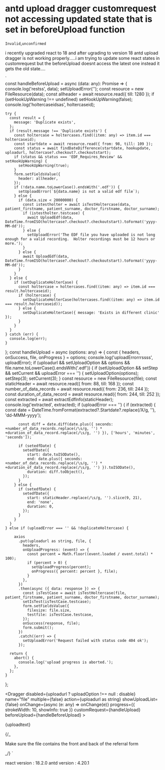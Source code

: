 # antd upload dragger customrequest not accessing updated state that is set in beforeUpload function

`Invalid`,`unconfirmed`

i recently upgraded react to 18 and after ugrading to version 18 antd upload dragger is not working properly.....i am trying to update some react states in customrequest but the beforeUpload doesnt access the latest one instead it gets the old state....

`  
 const handleBeforeUpload = async (data: any): Promise<void> => {
console.log('restss', data);
setUploadError('');
const resource = new FileResource(data);
const allheader = await resource.read({ till: 1280 });
if (setHookUpWarning !== undefined) setHookUpWarning(false);
console.log('holtercaseidsas', holtercaseid);

    try {
      const result = {
        message: 'Duplicate exists',
      };
      if (result.message !== 'Duplicate exists') {
        const holtercase = holtercases.find((item: any) => item.id === holtercaseid);
        const startdate = await resource.read({ from: 98, till: 109 });
        const status = await findDateDifference(startdate, hookupdate, uploadurl, holtercase?.checkout?.checkoutstart);
        if (status && status === 'EDF_Requires_Review' && setHookUpWarning) {
          setHookUpWarning(true);
        }
        form.setFieldsValue({
          header: allheader,
        });
        if (!data.name.toLowerCase().endsWith('.edf')) {
          setUploadError(`${data.name} is not a valid edf file`);
        } else {
          if (data.size < 20000000) {
            const istestholter = await isTestHoltercase(data, patient_firstname, patient_surname, doctor_firstname, doctor_surname);
            if (istestholter.testcase) {
              await UploadEdf(data, DateTime.fromISO(holtercase?.checkout?.checkoutstart).toFormat('yyyy-MM-dd'));
            } else {
              setUploadError('The EDF file you have uploaded is not long enough for a valid recording.  Holter recordings must be 12 hours or more.');
            }
          } else {
            await UploadEdf(data, DateTime.fromISO(holtercase?.checkout?.checkoutstart).toFormat('yyyy-MM-dd'));
          }
        }
      } else {
        if (setDuplicateHolterCase) {
          const holtercase = holtercases.find((item: any) => item.id === result.holtercaseid);
          if (holtercase) {
            setDuplicateHolterCase(holtercases.find((item: any) => item.id === result.holtercaseid));
          } else {
            setDuplicateHolterCase({ message: 'Exists in different clinic' });
          }
        }
      }
    } catch (err) {
      console.log(err);
    }

};
const handleUpload = async (options: any) => {
const { headers, onSuccess, file, onProgress } = options;
console.log('uploadErrorrrssss', uploadError);
if (uploadurl && setUploadOption && options && file.name.toLowerCase().endsWith('.edf')) {
if (setUploadOption && setStep && setCurrent && uploadError === '') {
setUploadOption(options);
setStep(3);
setCurrent(3);
}
const resource = new FileResource(file);
const staticHeader = await resource.read({ from: 88, till: 168 });
const number_of_data_records = await resource.read({ from: 236, till: 244 });
const duration_of_data_record = await resource.read({ from: 244, till: 252 });
const extracted = await extractEdfInfo(staticHeader);
console.log('extracted', extracted);
if (uploadError === '') {
if (extracted) {
const date = DateTime.fromFormat(extracted?.Startdate?.replace(/X/g, ''), 'dd-MMM-yyyy');

          const diff = date.diff(date.plus({ seconds: +number_of_data_records.replace(/\s/g, '') * +duration_of_data_record.replace(/\s/g, '') }), ['hours', 'minutes', 'seconds']);

          if (setedfDate) {
            setedfDate({
              start: date.toISODate(),
              end: date.plus({ seconds: +number_of_data_records.replace(/\s/g, '') * +duration_of_data_record.replace(/\s/g, '') }).toISODate(),
              duration: diff.toObject(),
            });
          }
        } else {
          if (setedfDate) {
            setedfDate({
              start: staticHeader.replace(/\s/g, '').slice(9, 21),
              end: 'none',
              duration: 0,
            });
          }
        }
      }
    } else if (uploadError === '' && !duplicateHoltercase) {

        axios
          .put(uploadurl as string, file, {
            headers,
            onUploadProgress: (event) => {
              const percent = Math.floor((event.loaded / event.total) * 100);
              if (percent > 0) {
                setUploadProgress(percent);
                onProgress({ percent: percent }, file);
              }
            },
          })
          .then(async ({ data: response }) => {
            const isTestCase = await isTestHoltercase(file, patient_firstname, patient_surname, doctor_firstname, doctor_surname);
            setIsTest(isTestCase.testcase);
            form.setFieldsValue({
              filesize: file.size,
              testfile: isTestCase.testcase,
            });
            onSuccess(response, file);
            form.submit();
          })
          .catch((err) => {
            setUploadError('Request failed with status code 404 ok');
          });

      return {
        abort() {
          console.log('upload progress is aborted.');
        },
      };
    }

};

<Dragger
disabled={uploadurl ? uploadOption !== null : disable}
name="file"
multiple={false}
action={uploadurl as string}
showUploadList={false}
onChange={async (e: any) => onChange(e)}
progress={{ strokeWidth: 10, showInfo: true }}
customRequest={handleUpload}
beforeUpload={handleBeforeUpload} >
<p className="ant-upload-drag-icon">
<InboxOutlined />
</p>
<p className="ant-upload-text">{uploadtext}</p>
{/_ <p className="ant-upload-hint">Make sure the file contains the front and back of the referral form</p> _/}
</Dragger>`

react version : 18.2.0
antd version : 4.20.1
